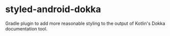 # styled-android-dokka

Gradle plugin to add more reasonable styling to the output of Kotlin's Dokka documentation tool.
